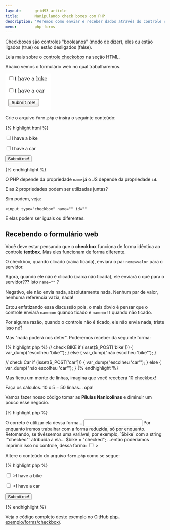 ```yaml
---
layout:      grid93-article
title:       Manipulando check boxes com PHP
description: 'Veremos como enviar e receber dados através do controle checkbox (input type="check")'
menu:        php-forms
---
```



Checkboxes são controles "booleanos" (modo de dizer), eles ou estão ligados (true) ou estão desligados (false).

Leia mais sobre o [controle checkobox](/html-css/formularios/checkbox/) na seção HTML.

Abaixo vemos o formulário web no qual trabalharemos.

!["Figura ilustrando os controles checkboxes"](form-checkboxes.png "Figura ilustrando os controles checkboxes")

Crie o arquivo `form.php` e insira o seguinte conteúdo:

{% highlight html %}
<!DOCTYPE html>
<html lang="pt-br">
    <head>
        <title>Form de exemplo com checkboxes</title>
        <meta charset="utf-8">
    </head>
    <body>
        <form action="form-action.php" method="post">
            <p>
                <input type="checkbox" name="bike" value="on">I have a bike
            </p>
            <p>
                <input type="checkbox" name="car" value="on">I have a car
            </p>
            <p>
                <input type="submit" value="Submit me!" />
            </p>
        </form>
    </body>
</html>
{% endhighlight %}

O PHP depende da propriedade `name` já o JS depende da propriedade `id`.

E as 2 propriedades podem ser utilizadas juntas?

Sim podem, veja:

    <input type="checkbox" name="" id=""

E elas podem ser iguais ou diferentes.



Recebendo o formulário web
---

Você deve estar pensando que o __checkbox__ funciona de forma idêntica ao controle __textbox__. Mas eles funcionam de forma diferente.

O checkbox, quando clicado (caixa ticada), enviará o par `nome=valor` para o servidor.

Agora, quando ele não é clicado (caixa não ticada), ele enviará o quê para o servidor??? Isto `name=""` ?

Negativo, ele não envia nada, absolutamente nada. Nenhum par de valor, nenhuma referência vazia, nada!

Estou enfatizando essa discussão pois, o mais óbvio é pensar que o controle enviará `name=on` quando ticado e `name=off`
quando não ticado.

Por alguma razão, quando o controle não é ticado, ele não envia nada, triste isso né?

Mas "nada poderá nos deter". Poderemos receber da seguinte forma:


{% highlight php %}
// check BIKE
if (isset($_POST['bike'])) {
    var_dump("escolheu 'bike'");
} else {
    var_dump("não escolheu 'bike'");
}

// check Car
if (isset($_POST['car'])) {
    var_dump("escolheu 'car'");
} else {
    var_dump("não escolheu 'car'");
}
{% endhighlight %}

Mas ficou um monte de linhas, imagina que você receberá 10 checkbox!

Faça os cálculos. 10 x 5 = 50 linhas... opâ!

Vamos fazer nosso código tomar as __Pílulas Nanicolinas__ e diminuir um pouco esse negócio.

{% highlight php %}
<?php

$_POST['bike'] = ( isset($_POST['bike']) ) ? true : null;
$_POST['car']  = ( isset($_POST['car']) )  ? true : null;

# Visualizando os dados
var_dump($_POST);

# Apartir deste ponto, entra em cena a lógica de seu programa.
# Em outras palavras, é o que faremos com os dados recebidos.
{% endhighlight %}

Pronto! Agora sabemos que se a variável `$_POST['bike']` for igual a `true` o usuário selecionou a checkbox. Se ele não
ticar, o valor será `null`.

Repare que não utilizamos o valor da propriedade `value="on"`, pois ela é inútil. Tudo bem, não podemos subestimar a 
criatividade dos programadores de plantão, mas eu acho ela inútil. 




Carregando o formulário web
---

Para carregar as checkboxes do nosso formulário não trabalharemos com a propriedade `value=""` mas sim com a propriedade
`checked`, veja:

    <input type="" name="nome-do-campo" checked />

O correto é utilizar ela dessa forma...

    <input type="" name="nome-do-campo" checked="checked" />

Por enquanto iremos trabalhar com a forma reduzida, só por enquanto.

Retomando, se tivéssemos uma variável, por exemplo, `$bike` com a string `"checked"` atribuída a ela...

    $bike = "checked";

...então poderíamos imprimir isso no controle, dessa forma:

    <input type="checkbox" name="bike" value="on" <?php echo $bike; ?> >

Altere o conteúdo do arquivo `form.php` como se segue:

{% highlight php %}
<?php

/**
 * Aqui teríamos algum código para
 * recuperar de uma fonte de dados
 * as informações do formulário.
 *
 * Utilizaremos o código abaixo, apenas como fins ilustrativo,
 * imaginando que ele vem de alguma fonte.
 */
$bike = (bool) rand(0, 1) ? "checked" : null;
$car  = (bool) rand(0, 1) ? "checked" : null;

?>
<!DOCTYPE html>
<html lang="pt-br">
    <head>
        <title>Form de exemplo com checkboxes</title>
        <meta charset="utf-8">
    </head>
    <body>
        <form action="form-action.php" method="post">
            <p>
                <input type="checkbox" name="bike" value="on" <?php echo $bike; ?> >I have a bike
            </p>
            <p>
                <input type="checkbox" name="car" value="on" <?php echo $car; ?> >I have a car
            </p>
            <p>
                <input type="submit" value="Submit me!" />
            </p>
        </form>
    </body>
</html>
{% endhighlight %}

Veja o código completo deste exemplo no GitHub
[php-exemplo/forms/checkbox/](https://github.com/devfuria/php-exemplos/tree/master/forms/checkbox "link-externo").